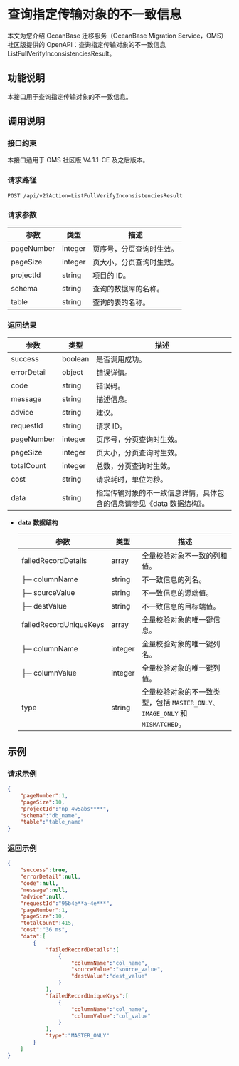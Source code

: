 # 查询指定传输对象的不一致信息

本文为您介绍 OceanBase 迁移服务（OceanBase Migration Service，OMS）社区版提供的 OpenAPI：查询指定传输对象的不一致信息 ListFullVerifyInconsistenciesResult。

## 功能说明

本接口用于查询指定传输对象的不一致信息。

## 调用说明

### 接口约束

本接口适用于 OMS 社区版 V4.1.1-CE 及之后版本。

### 请求路径

`POST /api/v2?Action=ListFullVerifyInconsistenciesResult`

### 请求参数

|    参数     |   类型   |     描述      |
|-----------|--------|-------------|
|     pageNumber      | integer      |  页序号，分页查询时生效。|
|     pageSize      | integer      |  页大小，分页查询时生效。|
|     projectId      | string      |  项目的 ID。|
|     schema      | string      |  查询的数据库的名称。|
|     table      | string      |  查询的表的名称。|


### 返回结果

|     参数     |        类型        |           描述           |
|------------|------------------|------------------------|
| success    | boolean          | 是否调用成功。                |
| errorDetail | object | 错误详情。|
| code       | string           | 错误码。                   |
| message    | string           | 描述信息。                  |
| advice     | string           | 建议。                    |
| requestId  | string           | 请求 ID。                 |
| pageNumber | integer | 页序号，分页查询时生效。                  |
| pageSize   | integer | 页大小，分页查询时生效。                  |
| totalCount | integer | 总数，分页查询时生效。                  |
| cost       | string           | 请求耗时，单位为秒。                  |
| data       | string           | 指定传输对象的不一致信息详情，具体包含的信息请参见《data 数据结构》。 |

* **data 数据结构**

    |     参数     |        类型        |           描述           |
    |------------|------------------|------------------------|
    | failedRecordDetails  |  array  |  全量校验对象不一致的列和值。  |
    |  ├─ columnName  |  string  | 不一致信息的列名。   |
    |  ├─ sourceValue  | string   | 不一致信息的源端值。   |
    |  ├─ destValue  | string   |  不一致信息的目标端值。 |
    | failedRecordUniqueKeys  | array    |  全量校验对象的唯一键信息。 |
    |  ├─ columnName  | integer   | 全量校验对象的唯一键列名。   |
    |  ├─ columnValue  | integer   |  全量校验对象的唯一键列值。  |
    | type |  string  | 全量校验对象的不一致类型，包括 `MASTER_ONLY`、`IMAGE_ONLY` 和 `MISMATCHED`。    |

## 示例

### 请求示例

```JSON
{
    "pageNumber":1,
    "pageSize":10,
    "projectId":"np_4w5abs****",
    "schema":"db_name",
    "table":"table_name"
}
```

### 返回示例

```JSON
{
    "success":true,
    "errorDetail":null,
    "code":null,
    "message":null,
    "advice":null,
    "requestId":"95b4e**a-4e***",
    "pageNumber":1,
    "pageSize":10,
    "totalCount":415,
    "cost":"36 ms",
    "data":[
        {
            "failedRecordDetails":[
                {
                    "columnName":"col_name",
                    "sourceValue":"source_value",
                    "destValue":"dest_value"
                }
            ],
            "failedRecordUniqueKeys":[
                {
                    "columnName":"col_name",
                    "columnValue":"col_value"
                }
            ],
            "type":"MASTER_ONLY"
        }
    ]
}
```

